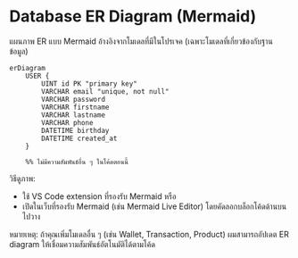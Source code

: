 # Database ER Diagram (Mermaid)

แผนภาพ ER แบบ Mermaid อ้างอิงจากโมเดลที่มีในโปรเจค (เฉพาะโมเดลที่เกี่ยวข้องกับฐานข้อมูล)

```mermaid
erDiagram
    USER {
        UINT id PK "primary key"
        VARCHAR email "unique, not null"
        VARCHAR password
        VARCHAR firstname
        VARCHAR lastname
        VARCHAR phone
        DATETIME birthday
        DATETIME created_at
    }

    %% ไม่มีความสัมพันธ์อื่น ๆ ในโค้ดตอนนี้
```

วิธีดูภาพ:
- ใช้ VS Code extension ที่รองรับ Mermaid หรือ
- เปิดในเว็บที่รองรับ Mermaid (เช่น Mermaid Live Editor) โดยคัดลอกบล็อกโค้ดด้านบนไปวาง

หมายเหตุ: ถ้าคุณเพิ่มโมเดลอื่น ๆ (เช่น Wallet, Transaction, Product) ผมสามารถอัปเดต ER diagram ให้เชื่อมความสัมพันธ์อัตโนมัติได้ตามโค้ด
